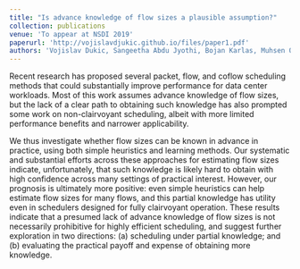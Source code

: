 ```yaml
---
title: "Is advance knowledge of flow sizes a plausible assumption?"
collection: publications
venue: 'To appear at NSDI 2019'
paperurl: 'http://vojislavdjukic.github.io/files/paper1.pdf'
authors: 'Vojislav Dukic, Sangeetha Abdu Jyothi, Bojan Karlas, Muhsen Owaida, Ce Zhang, Ankit Singla'
---
```



Recent research has proposed several packet, flow, and coflow scheduling methods that could substantially improve performance for data center workloads. Most of this work assumes advance knowledge of flow sizes, but the lack of a clear path to obtaining such knowledge has also prompted some work on non-clairvoyant scheduling, albeit with more limited performance benefits and narrower applicability.

We thus investigate whether flow sizes can be known in advance in practice, using both simple heuristics and learning methods. Our systematic and substantial efforts across these approaches for estimating flow sizes indicate, unfortunately, that such knowledge is likely hard to obtain with high confidence across many settings of practical interest. However, our prognosis is ultimately more positive: even simple heuristics can help estimate flow sizes for many flows, and this partial knowledge has utility even in schedulers designed for fully clairvoyant operation. These results indicate that a presumed lack of advance knowledge of flow sizes is not necessarily prohibitive for highly efficient scheduling, and suggest further exploration in two directions: (a) scheduling under partial knowledge; and (b) evaluating the practical payoff and expense of obtaining more knowledge.
